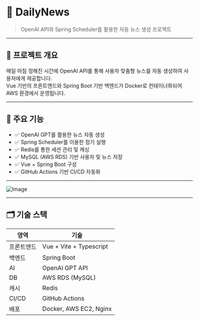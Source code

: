 # 📰 DailyNews

> OpenAI API와 Spring Scheduler를 활용한 자동 뉴스 생성 프로젝트

---

## 📌 프로젝트 개요

매일 아침 정해진 시간에 OpenAI API를 통해 사용자 맞춤형 뉴스를 자동 생성하여 사용자에게 제공합니다.  
Vue 기반의 프론트엔드와 Spring Boot 기반 백엔드가 Docker로 컨테이너화되어 AWS 환경에서 운영됩니다.

---

## 🧠 주요 기능

- ✅ OpenAI GPT를 활용한 뉴스 자동 생성
- ✅ Spring Scheduler를 이용한 정기 실행
- ✅ Redis를 통한 세션 관리 및 캐싱
- ✅ MySQL (AWS RDS) 기반 사용자 및 뉴스 저장
- ✅ Vue + Spring Boot 구성
- ✅ GitHub Actions 기반 CI/CD 자동화

---
![Image](https://github.com/user-attachments/assets/4628805c-6ebb-4a34-9db2-fd79294a9e29)

---

## 🗂️ 기술 스택

| 영역 | 기술                     |
|------|------------------------|
| 프론트엔드 | Vue + Vite + Typescript |
| 백엔드 | Spring Boot |
| AI | OpenAI GPT API         |
| DB | AWS RDS (MySQL)        |
| 캐시 | Redis                  |
| CI/CD | GitHub Actions         |
| 배포 | Docker, AWS EC2, Nginx |

